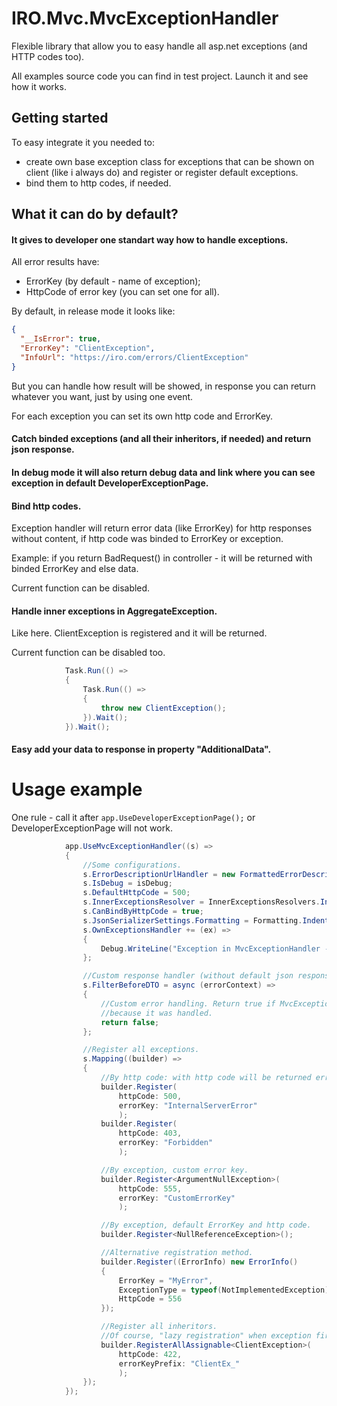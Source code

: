 # IRO.Mvc.MvcExceptionHandler

Flexible library that allow you to easy handle all asp.net exceptions (and HTTP codes too).

All examples source code you can find in test project. Launch it and see how it works.

## Getting started

To easy integrate it you needed to:
- create own base exception class for exceptions that can be shown on client (like i always do) and register or register default exceptions.
- bind them to http codes, if needed.

## What it can do by default?

#### It gives to developer one standart way how to handle exceptions.

All error results have: 
- ErrorKey (by default - name of exception);
- HttpCode of error key (you can set one for all).

By default, in release mode it looks like:

```json
{
  "__IsError": true,
  "ErrorKey": "ClientException",
  "InfoUrl": "https://iro.com/errors/ClientException"
}
```

But you can handle how result will be showed, in response you can return whatever you want, just by using one event.

For each exception you can set its own http code and ErrorKey.

#### Catch binded exceptions (and all their inheritors, if needed) and return json response.

#### In debug mode it will also return debug data and link where you can see exception in default **DeveloperExceptionPage**.

#### Bind http codes.

Exception handler will return error data (like ErrorKey) for http responses without content, if http code was binded to ErrorKey or exception.

Example: if you return BadRequest() in controller - it will be returned with binded ErrorKey and else data.

Current function can be disabled.

#### Handle inner exceptions in AggregateException.

Like here. ClientException is registered and it will be returned.

Current function can be disabled too.

```csharp
            Task.Run(() =>
            {
                Task.Run(() =>
                {
                    throw new ClientException();
                }).Wait();
            }).Wait();
```

#### Easy add your data to response in property "AdditionalData".

# Usage example

One rule - call it after `app.UseDeveloperExceptionPage();` or DeveloperExceptionPage will not work.

```csharp
            app.UseMvcExceptionHandler((s) =>
            {
			    //Some configurations.
                s.ErrorDescriptionUrlHandler = new FormattedErrorDescriptionUrlHandler("https://iro.com/errors/{0}");
                s.IsDebug = isDebug;
                s.DefaultHttpCode = 500;
                s.InnerExceptionsResolver = InnerExceptionsResolvers.InspectAggregateException;
                s.CanBindByHttpCode = true;
                s.JsonSerializerSettings.Formatting = Formatting.Indented;
                s.OwnExceptionsHandler += (ex) =>
                {
                    Debug.WriteLine("Exception in MvcExceptionHandler --> " + ex.ToString());
                };

                //Custom response handler (without default json response).
                s.FilterBeforeDTO = async (errorContext) =>
                {
                    //Custom error handling. Return true if MvcExceptionHandler must ignore current error,
                    //because it was handled.
                    return false;
                };

                //Register all exceptions.
                s.Mapping((builder) =>
                {
                    //By http code: with http code will be returned errorKey.
                    builder.Register(
                        httpCode: 500,
                        errorKey: "InternalServerError"
                        );
                    builder.Register(
                        httpCode: 403,
                        errorKey: "Forbidden"
                        );

                    //By exception, custom error key.
                    builder.Register<ArgumentNullException>( 
                        httpCode: 555,
                        errorKey: "CustomErrorKey"
                        );

                    //By exception, default ErrorKey and http code.
                    builder.Register<NullReferenceException>();

                    //Alternative registration method.
                    builder.Register((ErrorInfo) new ErrorInfo()
                    {
                        ErrorKey = "MyError",
                        ExceptionType = typeof(NotImplementedException),
                        HttpCode = 556
                    });

                    //Register all inheritors.
                    //Of course, "lazy registration" when exception first time thrown.
                    builder.RegisterAllAssignable<ClientException>(
                        httpCode: 422,
                        errorKeyPrefix: "ClientEx_"
                        );                    
                });
            });
```



